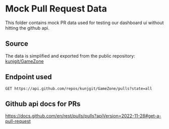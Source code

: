 # Mock Pull Request Data

This folder contains mock PR data used for testing our dashboard ui without hitting the github api.

## Source

The data is simplified and exported from the public repository:
[kunjgit/GameZone](https://github.com/kunjgit/GameZone)

## Endpoint used

```http
GET https://api.github.com/repos/kunjgit/GameZone/pulls?state=all
```

## Github api docs for PRs

https://docs.github.com/en/rest/pulls/pulls?apiVersion=2022-11-28#get-a-pull-request
